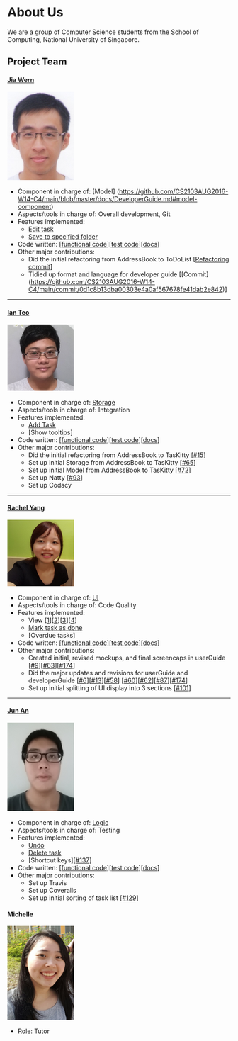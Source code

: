 # About Us

We are a group of Computer Science students from the School of Computing, National University of Singapore.

## Project Team

#### [Jia Wern](https://github.com/l0g1cal)<br>

<img src="images/JiaWern.png" width="150"><br>
* Component in charge of: [Model] (https://github.com/CS2103AUG2016-W14-C4/main/blob/master/docs/DeveloperGuide.md#model-component)
* Aspects/tools in charge of: Overall development, Git<br>
* Features implemented:
   * [Edit task](https://github.com/CS2103AUG2016-W14-C4/main/blob/master/docs/UserGuide.md#edit-task-details-edit)
   * [Save to specified folder](https://github.com/CS2103AUG2016-W14-C4/main/blob/master/docs/UserGuide.md#save-data-save)
* Code written: [[functional code](https://github.com/CS2103AUG2016-W14-C4/main/blob/master/collated/main/A0135793W.md)][[test code](https://github.com/CS2103AUG2016-W14-C4/main/blob/master/collated/test/A0135793W.md)][[docs](https://github.com/CS2103AUG2016-W14-C4/main/blob/master/collated/docs/A0135793W.md)]
* Other major contributions:
  * Did the initial refactoring from AddressBook to ToDoList [[Refactoring commit](https://github.com/CS2103AUG2016-W14-C4/main/commit/62ca81ca63ae4de3be12766f60b4ee9d1a2d6956)]
  * Tidied up format and language for developer guide [[Commit] (https://github.com/CS2103AUG2016-W14-C4/main/commit/0d1c8b13dba00303e4a0af567678fe41dab2e842)]

-----

#### [Ian Teo](https://github.com/IanTeo)<br>

<img src="images/IanTeo.png" width="150"><br>
* Component in charge of: [Storage](https://github.com/CS2103AUG2016-W14-C4/main/blob/master/docs/DeveloperGuide.md#storage-component)<br>
* Aspects/tools in charge of: Integration<br>
* Features implemented:
  * [Add Task](https://github.com/CS2103AUG2016-W14-C4/main/blob/master/docs/UserGuide.md#create-a-new-task-add)
  * [Show tooltips]
* Code written: [[functional code](../collated/main/A0139930B.md)][[test code](../collated/test/A0139930B.md)][[docs](../collated/docs/A0139930B.md)]
* Other major contributions:
  * Did the initial refactoring from AddressBook to TasKitty [[#15](https://github.com/CS2103AUG2016-W14-C4/main/pull/15)]
  * Set up initial Storage from AddressBook to TasKitty [[#65](https://github.com/CS2103AUG2016-W14-C4/main/pull/65)]
  * Set up initial Model from AddressBook to TasKitty [[#72](https://github.com/CS2103AUG2016-W14-C4/main/pull/72)]
  * Set up Natty [[#93](https://github.com/CS2103AUG2016-W14-C4/main/pull/93)]
  * Set up Codacy

-----

#### [Rachel Yang](https://github.com/JJ-Rachel)<br>

<img src="images/RachelYang.png" width="150"><br>
* Component in charge of: [UI](https://github.com/CS2103AUG2016-W14-C4/main/blob/master/docs/DeveloperGuide.md#ui-component) <br>
* Aspects/tools in charge of: Code Quality<br>
* Features implemented:
  * View [[1](https://github.com/CS2103AUG2016-W14-C4/main/blob/master/docs/UserGuide.md#view-upcoming-tasks-view)][[2](https://github.com/CS2103AUG2016-W14-C4/main/blob/master/docs/UserGuide.md#view-all-tasks-for-a-specified-date-view-date)][[3](https://github.com/CS2103AUG2016-W14-C4/main/blob/master/docs/UserGuide.md#view-all-tasks-view-all)][[4](https://github.com/CS2103AUG2016-W14-C4/main/blob/master/docs/UserGuide.md#view-all-completed-tasks-view-done)]
  * [Mark task as done](https://github.com/CS2103AUG2016-W14-C4/main/blob/master/docs/UserGuide.md#mark-task-as-done-done)
  * [Overdue tasks]
* Code written: [[functional code](../collated/main/A0130853L.md)][[test code](../collated/test/A0130853L.md)][[docs](../collated/docs/A0130853L.md)]
* Other major contributions:
  * Created initial, revised mockups, and final screencaps in userGuide [[#9](https://github.com/CS2103AUG2016-W14-C4/main/commit/08e2b500c1547e89a17a07399e4f89ebc385d9c5)][[#63](https://github.com/CS2103AUG2016-W14-C4/main/commit/ed57b82241a2358ab79a62dccd57d82e1e25844d)][[#174](https://github.com/CS2103AUG2016-W14-C4/main/commit/fe34c59cb39ac7645cdead46a7aeea9885cad01c)]
  * Did the major updates and revisions for userGuide and developerGuide [[#6](https://github.com/CS2103AUG2016-W14-C4/main/commit/0542f75dcf60feee469039ed83235385325af8f4)][[#13](https://github.com/CS2103AUG2016-W14-C4/main/commit/d02cda467114fd4812b3387d7f7b0b71e5918b68)][[#58](https://github.com/CS2103AUG2016-W14-C4/main/pull/58)] [[#60](https://github.com/CS2103AUG2016-W14-C4/main/pull/60)][[#62](https://github.com/CS2103AUG2016-W14-C4/main/commit/82c769e1d8368820cf8ea95d4a887c4bb1ec2a15)][[#87](https://github.com/CS2103AUG2016-W14-C4/main/commit/b4feb75a4c8f17a85b408daaf4d6ed73a422b510)][[#174](https://github.com/CS2103AUG2016-W14-C4/main/commit/780694fa99fee91a725e32e086e6214c830bbf95)]
  * Set up initial splitting of UI display into 3 sections [[#101](https://github.com/CS2103AUG2016-W14-C4/main/commit/9dd6976247762f58ed348ac1197fc2b2835fa348)]
-----

#### [Jun An](https://github.com/yamidark)<br>

<img src="images/TanJunAn.png" width="150"><br>
* Component in charge of: [Logic](https://github.com/CS2103AUG2016-W14-C4/main/blob/master/docs/DeveloperGuide.md#logic-component)
* Aspects/tools in charge of: Testing<br>
* Features implemented:
  * [Undo](https://github.com/CS2103AUG2016-W14-C4/main/blob/master/docs/UserGuide.md#undo-previous-action-undo)
  * [Delete task](https://github.com/CS2103AUG2016-W14-C4/main/blob/master/docs/UserGuide.md#delete-task-delete)
  * [Shortcut keys][[#137]](https://github.com/CS2103AUG2016-W14-C4/main/pull/137)
* Code written: [[functional code](../collated/main/A0139052L.md)][[test code](../collated/test/A0139052L.md)][[docs](../collated/docs/A0139052L.md)]
* Other major contributions:
  * Set up Travis
  * Set up Coveralls
  * Set up initial sorting of task list [[#129]](https://github.com/CS2103AUG2016-W14-C4/main/pull/129)

#### Michelle

<img src="images/Michelle.jpg" width="150"><br>
* Role: Tutor<br>
